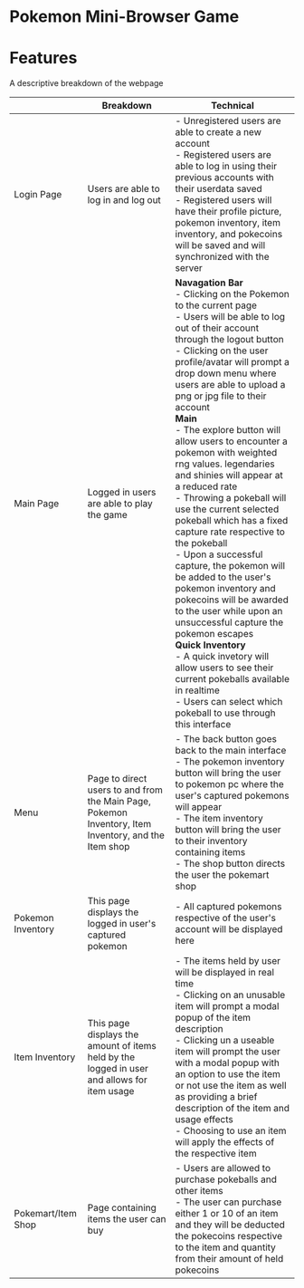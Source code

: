 ﻿# Pokemon Mini-Browser Game


# Features
A descriptive breakdown of the webpage

|                |Breakdown                       |Technical                       |
|----------------|-------------------------------|-----------------------------|
|Login Page      |Users are able to log in and log out|- Unregistered users are able to create a new account <br> - Registered users are able to log in using their previous accounts with their userdata saved <br> - Registered users will have their profile picture, pokemon inventory, item inventory, and pokecoins will be saved and will synchronized with the server            |
|Main Page          |Logged in users are able to play the game| **Navagation Bar**<br>- Clicking on the Pokemon to the current page<br>- Users will be able to log out of their account through the logout button <br>- Clicking on the user profile/avatar will prompt a drop down menu where users are able to upload a png or jpg file to their account<br>**Main**<br>- The explore button will allow users to encounter a pokemon with weighted rng values. legendaries and shinies will appear at a reduced rate<br>- Throwing a pokeball will use the current selected pokeball which has a fixed capture rate respective to the pokeball<br>- Upon a successful capture, the pokemon will be added to the user's pokemon inventory and pokecoins will be awarded to the user while upon an unsuccessful capture the pokemon escapes<br>**Quick Inventory**<br>- A quick invetory will allow users to see their current pokeballs available in realtime<br>- Users can select which pokeball to use through this interface        |
|Menu         |Page to direct users to and from the Main Page, Pokemon Inventory, Item Inventory, and the Item shop|- The back button goes back to the main interface<br>- The pokemon inventory button will bring the user to pokemon pc where the user's captured pokemons will appear<br>- The item inventory button will bring the user to their inventory containing items<br>- The shop button directs the user the pokemart shop
| Pokemon Inventory|This page displays the logged in user's captured pokemon|- All captured pokemons respective of the user's account will be displayed here|
| Item Inventory| This page displays the amount of items held by the logged in user and allows for item usage|- The items held by user will be displayed in real time<br>- Clicking on an unusable item will prompt a modal popup of the item description<br>- Clicking un a useable item will prompt the user with a modal popup with an option to use the item or not use the item as well as providing a brief description of the item and usage effects<br>- Choosing to use an item will apply the effects of the respective item
|Pokemart/Item Shop| Page containing items the user can buy|- Users are allowed to purchase pokeballs and other items <br>- The user can purchase either 1 or 10 of an item and they will be deducted the pokecoins respective to the item and quantity from their amount of held pokecoins| 


